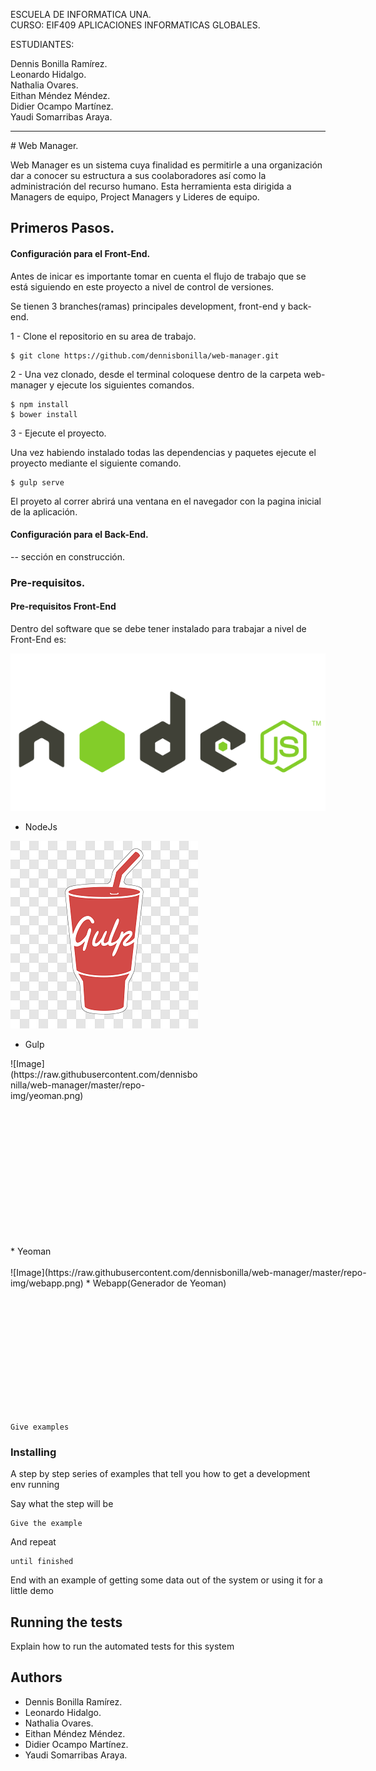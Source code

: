 
ESCUELA DE INFORMATICA UNA.<BR/>
CURSO: EIF409 APLICACIONES INFORMATICAS GLOBALES.

ESTUDIANTES:

Dennis Bonilla Ramírez.<br>
Leonardo Hidalgo.<br>
Nathalia Ovares.<br>
Eithan Méndez Méndez.<br>
Didier Ocampo Martínez.<br>
Yaudi Somarribas Araya.<br>
<hr>
# Web Manager.

Web Manager es un sistema  cuya finalidad es permitirle a una
organización dar a conocer su estructura a sus coolaboradores así como la administración del recurso humano. Esta herramienta esta dirigida a Managers de equipo, Project Managers y Lideres de equipo.

## Primeros Pasos.


#### Configuración para el Front-End.

Antes de inicar es importante tomar en cuenta el flujo de trabajo que se está siguiendo en este proyecto a nivel de control de versiones.

Se tienen 3 branches(ramas) principales development, front-end y back-end.

1 - Clone el repositorio en su area de trabajo.
```
$ git clone https://github.com/dennisbonilla/web-manager.git
```

2 - Una vez clonado, desde el terminal coloquese dentro de la carpeta web-manager y ejecute los siguientes comandos.
```
$ npm install
$ bower install
```
3 - Ejecute el proyecto.

Una vez habiendo instalado todas las dependencias y paquetes ejecute el proyecto mediante el siguiente comando.

```
$ gulp serve
```
El proyeto al correr abrirá una ventana en el navegador con la pagina inicial de la aplicación.


#### Configuración para el Back-End.

-- sección en construcción.

### Pre-requisitos.
#### Pre-requisitos Front-End

Dentro del software que se debe tener instalado para trabajar a nivel de Front-End es:

![Image](https://raw.githubusercontent.com/dennisbonilla/web-manager/master/repo-img/nodejs-logo.png)

* NodeJs

![Image](https://raw.githubusercontent.com/dennisbonilla/web-manager/master/repo-img/gulp.png)
* Gulp

<div style="width:300px; height: 300px;">
![Image](https://raw.githubusercontent.com/dennisbonilla/web-manager/master/repo-img/yeoman.png)
</div>
* Yeoman

<div style="width:600px; height: 250px; margin-bottom: 0px;">
<br>
![Image](https://raw.githubusercontent.com/dennisbonilla/web-manager/master/repo-img/webapp.png)
* Webapp(Generador de Yeoman)
</div>

```
Give examples
```

### Installing

A step by step series of examples that tell you how to get a development env running

Say what the step will be

```
Give the example
```

And repeat

```
until finished
```

End with an example of getting some data out of the system or using it for a little demo

## Running the tests

Explain how to run the automated tests for this system

## Authors

* Dennis Bonilla Ramírez.
* Leonardo Hidalgo.
* Nathalia Ovares.
* Eithan Méndez Méndez.
* Didier Ocampo Martínez.
* Yaudi Somarribas Araya.
